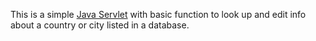 
This is a simple <a href = "https://en.wikipedia.org/wiki/Java_servlet">Java Servlet</a>  with basic function to look up and edit info about a country or city listed in a database. 
